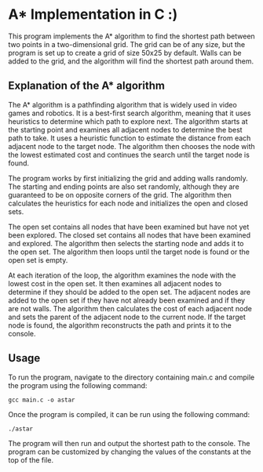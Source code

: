 # A* Implementation in C :)

This program implements the A* algorithm to find the shortest path between two points in a two-dimensional grid. The grid can be of any size, but the program is set up to create a grid of size 50x25 by default. Walls can be added to the grid, and the algorithm will find the shortest path around them.

## Explanation of the A* algorithm

The A* algorithm is a pathfinding algorithm that is widely used in video games and robotics. It is a best-first search algorithm, meaning that it uses heuristics to determine which path to explore next. The algorithm starts at the starting point and examines all adjacent nodes to determine the best path to take. It uses a heuristic function to estimate the distance from each adjacent node to the target node. The algorithm then chooses the node with the lowest estimated cost and continues the search until the target node is found.

The program works by first initializing the grid and adding walls randomly. The starting and ending points are also set randomly, although they are guaranteed to be on opposite corners of the grid. The algorithm then calculates the heuristics for each node and initializes the open and closed sets.

The open set contains all nodes that have been examined but have not yet been explored. The closed set contains all nodes that have been examined and explored. The algorithm then selects the starting node and adds it to the open set. The algorithm then loops until the target node is found or the open set is empty.

At each iteration of the loop, the algorithm examines the node with the lowest cost in the open set. It then examines all adjacent nodes to determine if they should be added to the open set. The adjacent nodes are added to the open set if they have not already been examined and if they are not walls. The algorithm then calculates the cost of each adjacent node and sets the parent of the adjacent node to the current node. If the target node is found, the algorithm reconstructs the path and prints it to the console.

## Usage

To run the program, navigate to the directory containing main.c and compile the program using the following command:

```gcc main.c -o astar```

Once the program is compiled, it can be run using the following command:

```./astar```

The program will then run and output the shortest path to the console. The program can be customized by changing the values of the constants at the top of the file.
